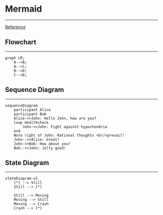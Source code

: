# Mermaid
---

[Reference](https://mermaid-js.github.io/mermaid/)

## Flowchart
---

``` mermaid
graph LR;
    A-->B;
    A-->C;
    B-->D;
    C-->D;
```

## Sequence Diagram
---

``` mermaid
sequenceDiagram
    participant Alice
    participant Bob
    Alice->>John: Hello John, how are you?
    loop Healthcheck
        John->>John: Fight against hypochondria
    end
    Note right of John: Rational thoughts <br/>prevail!
    John-->>Alice: Great!
    John->>Bob: How about you?
    Bob-->>John: Jolly good!
```

## State Diagram
---

``` mermaid
stateDiagram-v2
    [*] --> Still
    Still --> [*]

    Still --> Moving
    Moving --> Still
    Moving --> Crash
    Crash --> [*]
```
